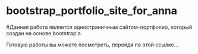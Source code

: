 # bootstrap_portfolio_site_for_anna

#Данная работа является одностраничным сайтом-портфолио, который создан на основе bootstrap'a.

Готовую работы вы можете посмотреть, перейдя по этой ссылке...
